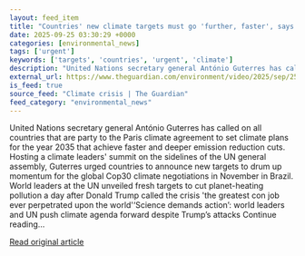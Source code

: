 ```yaml
---
layout: feed_item
title: "Countries' new climate targets must go 'further, faster', says UN chief Guterres – video"
date: 2025-09-25 03:30:29 +0000
categories: [environmental_news]
tags: ['urgent']
keywords: ['targets', 'countries', 'urgent', 'climate']
description: "United Nations secretary general António Guterres has called on all countries that are party to the Paris climate agreement to set climate plans for the year..."
external_url: https://www.theguardian.com/environment/video/2025/sep/25/countries-new-climate-targets-must-go-further-faster-says-un-chief-guterres-video
is_feed: true
source_feed: "Climate crisis | The Guardian"
feed_category: "environmental_news"
---
```


United Nations secretary general António Guterres has called on all countries that are party to the Paris climate agreement to set climate plans for the year 2035 that achieve faster and deeper emission reduction cuts. Hosting a climate leaders' summit on the sidelines of the UN general assembly, Guterres urged countries to announce new targets to drum up momentum for the global Cop30 climate negotiations in November in Brazil. World leaders at the UN unveiled fresh targets to cut planet-heating pollution a day after Donald Trump called the crisis 'the greatest con job ever perpetrated upon the world'‘Science demands action’: world leaders and UN push climate agenda forward despite Trump’s attacks Continue reading...

[Read original article](https://www.theguardian.com/environment/video/2025/sep/25/countries-new-climate-targets-must-go-further-faster-says-un-chief-guterres-video)

